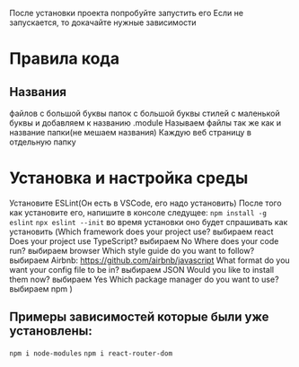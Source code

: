 После установки проекта попробуйте запустить его
Если не запускается, то докачайте нужные зависимости

# Правила кода

## Названия
файлов с большой буквы
папок с большой буквы
стилей с маленькой буквы и добавляем к названию .module
Называем файлы так же как и название папки(не мешаем названия)
Каждую веб страницу в отдельную папку

# Установка и настройка среды

Установите ESLint(Он есть в VSCode, его надо установить)
После того как установите его, напишите в консоле следущее:
`npm install -g eslint`
`npx eslint --init`
во время установки оно будет спрашивать как установить
(Which framework does your project use? выбираем react
Does your project use TypeScript? выбираем No
Where does your code run? выбираем browser
Which style guide do you want to follow? выбираем Airbnb: https://github.com/airbnb/javascript
What format do you want your config file to be in? выбираем JSON
Would you like to install them now? выбираем Yes
Which package manager do you want to use? выбираем npm )

## Примеры зависимостей которые были уже установлены:

`npm i node-modules`
`npm i react-router-dom`
